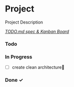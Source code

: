 # Project

Project Description

<em>[TODO.md spec & Kanban Board](https://bit.ly/3fCwKfM)</em>

### Todo


### In Progress

- [ ] create clean architecture🍦  

### Done ✓


